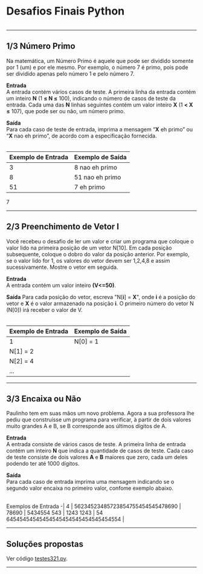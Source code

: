 # Desafios Finais Python

<p align="justify"><img src=""></p>

---

## 1/3 Número Primo  
Na matemática, um Número Primo é aquele que pode ser dividido somente por 1 
(um) e por ele mesmo. Por exemplo, o número 7 é primo, pois pode ser
dividido apenas pelo número 1 e pelo número 7.  

**Entrada**  
A entrada contém vários casos de teste. A primeira linha da entrada contém
um inteiro **N** (1 **≤ N ≤** 100), indicando o número de casos de teste da entrada.
Cada uma das **N** linhas seguintes contém um valor inteiro **X** (1 **< X ≤** 107), que
pode ser ou não, um número primo.  

**Saída**  
Para cada caso de teste de entrada, imprima a mensagem “**X** eh primo” ou “**X** 
nao eh primo”, de acordo com a especificação fornecida.  
</br>

Exemplo de Entrada | Exemplo de Saída
-|-
3 | 8 nao eh primo
8 | 51 nao eh primo
51 | 7 eh primo
7 

---

## 2/3 Preenchimento de Vetor I  
Você recebeu o desafio de ler um valor e criar um programa que coloque o valor lido
na primeira posição de um vetor N[10]. Em cada posição subsequente, coloque o dobro
do valor da posição anterior. Por exemplo, se o valor lido for 1, os valores do vetor
devem ser 1,2,4,8 e assim sucessivamente. Mostre o vetor em seguida.  

**Entrada**  
A entrada contém um valor inteiro **(V<=50)**.  

**Saída**
Para cada posição do vetor, escreva "N[**i**] = **X**", onde **i** é a posição do vetor e **X** é o valor armazenado na posição **i**. O primeiro número do vetor N (N[0]) irá receber o valor de V.  
</br>

Exemplo de Entrada | Exemplo de Saída
-|-
1 | N[0] = 1
 | N[1] = 2
 | N[2] = 4
 | ...

---

## 3/3 Encaixa ou Não  
Paulinho tem em suas mãos um novo problema. Agora a sua professora lhe pediu 
que construísse um programa para verificar, à partir de dois valores muito
grandes A e B, se B corresponde aos últimos dígitos de A.  

**Entrada**  
A entrada consiste de vários casos de teste. A primeira linha de entrada contém 
um inteiro **N** que indica a quantidade de casos de teste. Cada caso de teste 
consiste de dois valores **A** e **B** maiores que zero, cada um deles podendo
ter até 1000 dígitos.  

**Saída**   
Para cada caso de entrada imprima uma mensagem indicando se o segundo valor
encaixa no primeiro valor, confome exemplo abaixo.  
</br>

Exemplos de Entrada 
-|
4 |
56234523485723854755454545478690 |
78690 |
5434554 543 |
1243 1243 |
54 64545454545454545454545454545454554 |
 
---

## Soluções propostas  

Ver código [testes321.py]().

---